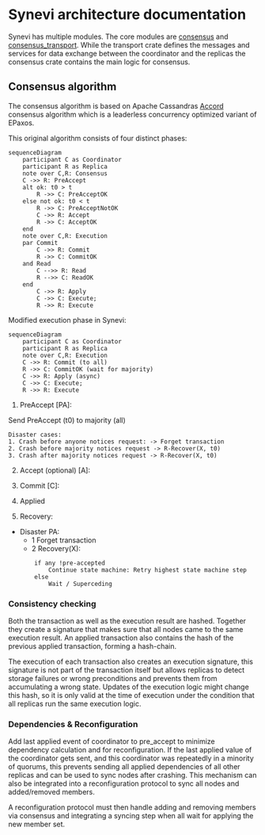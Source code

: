 # Synevi architecture documentation

Synevi has multiple modules. The core modules are [consensus](../crates/consensus/) and [consensus_transport](../crates/consensus_transport/). While the transport crate defines the messages and services for data exchange between the coordinator and the replicas the consensus crate contains the main logic for consensus.

## Consensus algorithm

The consensus algorithm is based on Apache Cassandras [Accord](https://cwiki.apache.org/confluence/download/attachments/188744725/Accord.pdf?version=1&modificationDate=1630847737000&api=v2) consensus algorithm which is a leaderless concurrency optimized variant of EPaxos.

This original algorithm consists of four distinct phases:

```mermaid
sequenceDiagram
    participant C as Coordinator
    participant R as Replica
    note over C,R: Consensus
    C ->> R: PreAccept
    alt ok: t0 > t
        R ->> C: PreAcceptOK
    else not ok: t0 < t
        R ->> C: PreAcceptNotOK
        C ->> R: Accept
        R ->> C: AcceptOK
    end
    note over C,R: Execution
    par Commit
        C ->> R: Commit
        R ->> C: CommitOK
    and Read
        C -->> R: Read
        R -->> C: ReadOK
    end
        C ->> R: Apply
        C ->> C: Execute;
        R ->> R: Execute
```

Modified execution phase in Synevi:

```mermaid
sequenceDiagram
    participant C as Coordinator
    participant R as Replica
    note over C,R: Execution
    C ->> R: Commit (to all)
    R ->> C: CommitOK (wait for majority)
    C ->> R: Apply (async)
    C ->> C: Execute;
    R ->> R: Execute
```

1. PreAccept [PA]:

Send PreAccept (t0) to majority (all)

    Disaster cases:
    1. Crash before anyone notices request: -> Forget transaction
    2. Crash before majority notices request -> R-Recover(X, t0)
    3. Crash after majority notices request -> R-Recover(X, t0)

2. Accept (optional) [A]:

3. Commit [C]:

4. Applied

5. Recovery:

- Disaster PA:
    - 1 Forget transaction
    - 2 Recovery(X):
    ```
        if any !pre-accepted
            Continue state machine: Retry highest state machine step  
        else 
            Wait / Superceding 
    ```


### Consistency checking

Both the transaction as well as the execution result are hashed.
Together they create a signature that makes sure that all nodes came to the same execution result.
An applied transaction also contains the hash of the previous applied transaction, forming a hash-chain.

The execution of each transaction also creates an execution signature, this signature is not part of the transaction itself but 
allows replicas to detect storage failures or wrong preconditions and prevents them from accumulating a wrong state.
Updates of the execution logic might change this hash, so it is only valid at the time of execution under the condition that all replicas run the same execution logic.

### Dependencies & Reconfiguration

Add last applied event of coordinator to pre_accept to minimize dependency calculation and for
reconfiguration. If the last applied value of the coordinator gets sent, and this coordinator was
repeatedly in a minority of quorums, this prevents sending all applied dependencies of all other
replicas and can be used to sync nodes after crashing. This mechanism can also be integrated into 
a reconfiguration protocol to sync all nodes and added/removed members.

A reconfiguration protocol must then handle adding and removing members via consensus and
integrating a syncing step when all wait for applying the new member set.
